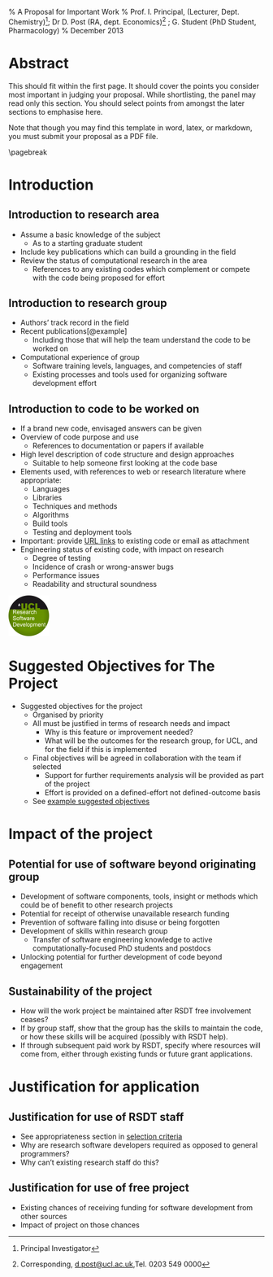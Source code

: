 % A Proposal for Important Work 
% Prof. I. Principal, (Lecturer, Dept. Chemistry)[^2]; Dr D. Post (RA, dept. Economics)[^1] ; G. Student (PhD Student, Pharmacology)
% December 2013

[^1]:Corresponding, d.post@ucl.ac.uk,Tel. 0203 549 0000
[^2]:Principal Investigator

Abstract
========

This should fit within the first page. It should cover the points you consider most important in 
judging your proposal. While shortlisting, the panel may read only this section. You should
select points from amongst the later sections to emphasise here.

Note that though you may find this template in word, latex, or markdown, you must submit your proposal as a PDF file.

\pagebreak

Introduction
============

Introduction to research area
-----------------------------

* Assume a basic knowledge of the subject
  * As to a starting graduate student
* Include key publications which can build a grounding in the field
* Review the status of computational research in the area
  * References to any existing codes which complement or compete with the code being proposed for effort

Introduction to research group
------------------------------

* Authors’ track record in the field
* Recent publications[@example]
	* Including those that will help the team understand the code to be worked on
* Computational experience of group
	* Software training levels, languages, and competencies of staff
	* Existing processes and tools used for organizing software development effort

Introduction to code to be worked on
------------------------------------

  * If a brand new code, envisaged answers can be given
  * Overview of code purpose and use
    * References to documentation or papers if available
  * High level description of code structure and design approaches
    * Suitable to help someone first looking at the code base
  * Elements used, with references to web or research literature where appropriate:
    * Languages
    * Libraries
    * Techniques and methods
    * Algorithms
    * Build tools
    * Testing and deployment tools
  * Important: provide [URL links](http://github.com/) to existing code or email as attachment
  * Engineering status of existing code, with impact on research
    * Degree of testing
    * Incidence of crash or wrong-answer bugs 
    * Performance issues
    * Readability and structural soundness

![ \label{Figure} Figures may help](figure.png)

Suggested Objectives for The Project
====================================

* Suggested objectives for the project
  * Organised by priority
  * All must be justified in terms of research needs and impact
    * Why is this feature or improvement needed?
    * What will be the outcomes for the research group, for UCL, and for the field if this is implemented
  * Final objectives will be agreed in collaboration with the team if selected
    * Support for further requirements analysis will be provided as part of the project
    * Effort is provided on a defined-effort not defined-outcome basis
  * See [example suggested objectives](http://development.rc.ucl.ac.uk/termly-call/examples.html)

Impact of the project
=======================

Potential for use of software beyond originating group
------------------------------------------------------

  * Development of software components, tools, insight or methods which could be of benefit to other research projects
  * Potential for receipt of otherwise unavailable research funding
  * Prevention of software falling into disuse or being forgotten
  * Development of skills within research group
    * Transfer of software engineering knowledge to active computationally-focused PhD students and postdocs
  * Unlocking potential for further development of code beyond engagement

Sustainability of the project
-----------------------------
  * How will the work project be maintained after RSDT free involvement ceases?
  * If by group staff, show that the group has the skills to maintain the code, or how these skills will be acquired (possibly with RSDT help).
  * If through subsequent paid work by RSDT, specify where resources will come from, either through existing funds or future grant applications.

Justification for application
=============================

Justification for use of RSDT staff
-----------------------------------

* See appropriateness section in [selection criteria](http://development.rc.ucl.ac.uk/termly-call/selection.html)
* Why are research software developers required as opposed to general programmers?
* Why can’t existing research staff do this?

Justification for use of free project
-------------------------------------

* Existing chances of receiving funding for software development from other sources
* Impact of project on those chances


